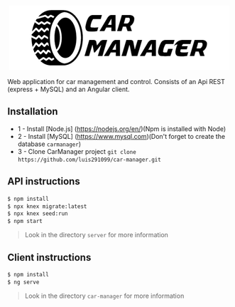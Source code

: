 <p align="center">
  <img src="./docs/logo-dark.png" />
</p>

Web application for car management and control. Consists of an Api REST (express + MySQL) and an Angular client.

## Installation
* 1 - Install [Node.js] (https://nodejs.org/en/)(Npm is installed with Node)
* 2 - Install [MySQL] (https://www.mysql.com)(Don't forget to create the database ```carmanager```)
* 3 - Clone CarManager project
```git clone https://github.com/luis291099/car-manager.git```

## API instructions 
```sh
$ npm install
$ npx knex migrate:latest
$ npx knex seed:run
$ npm start
```
> Look in the directory ```server``` for more information

## Client instructions 
```sh
$ npm install
$ ng serve
```
> Look in the directory ```car-manager``` for more information
